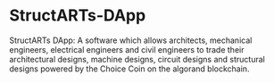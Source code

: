 # StructARTs-DApp
StructARTs DApp: A software which allows architects, mechanical engineers, electrical engineers and civil engineers to trade their architectural designs, machine designs, circuit designs and structural designs powered by the Choice Coin on the algorand blockchain. 
